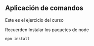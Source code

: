 ## Aplicación de comandos

Este es el ejercicio del curso

Recuerden Instalar los paquetes de node

```
npm install
```